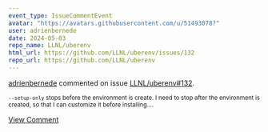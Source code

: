 ```yaml
---
event_type: IssueCommentEvent
avatar: "https://avatars.githubusercontent.com/u/51493078?"
user: adrienbernede
date: 2024-05-03
repo_name: LLNL/uberenv
html_url: https://github.com/LLNL/uberenv/issues/132
repo_url: https://github.com/LLNL/uberenv
---
```


<a href='https://github.com/adrienbernede' target='_blank'>adrienbernede</a> commented on issue <a href='https://github.com/LLNL/uberenv/issues/132' target='_blank'>LLNL/uberenv#132</a>.

<small>`--setup-only` stops before the environment is create. I need to stop after the environment is created, so that I can customize it before installing....</small>

<a href='https://github.com/LLNL/uberenv/issues/132' target='_blank'>View Comment</a>